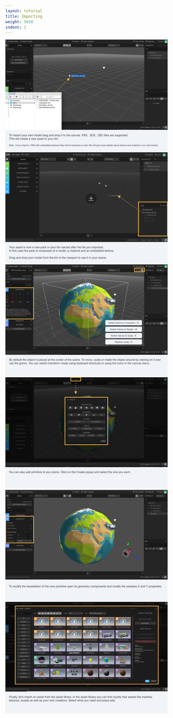 ```yaml
---
layout: tutorial
title: Importing
weight: 5810
indent: 1
---
```


<img src="Import-storyboard2.001.jpg" />
<img src="Import-storyboard2.002.jpg" />
<img src="Import-storyboard2.003.jpg" />
<img src="Import-storyboard2.004.jpg" />
<img src="Import-storyboard2.005.jpg" />
<img src="Import-storyboard2.006.jpg" />